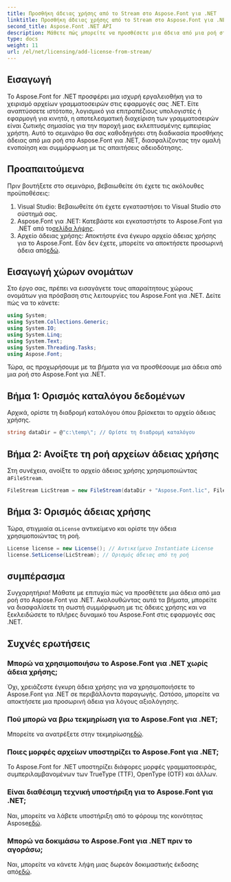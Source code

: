 ```yaml
---
title: Προσθήκη άδειας χρήσης από το Stream στο Aspose.Font για .NET
linktitle: Προσθήκη άδειας χρήσης από το Stream στο Aspose.Font για .NET
second_title: Aspose.Font .NET API
description: Μάθετε πώς μπορείτε να προσθέσετε μια άδεια από μια ροή στο Aspose.Font για .NET. Διασφαλίστε τη συμμόρφωση με την άδεια χρήσης και ξεκλειδώστε τις δυνατότητες χειρισμού γραμματοσειρών χωρίς κόπο.
type: docs
weight: 11
url: /el/net/licensing/add-license-from-stream/
---
```

## Εισαγωγή
Το Aspose.Font for .NET προσφέρει μια ισχυρή εργαλειοθήκη για το χειρισμό αρχείων γραμματοσειρών στις εφαρμογές σας .NET. Είτε αναπτύσσετε ιστότοπο, λογισμικό για επιτραπέζιους υπολογιστές ή εφαρμογή για κινητά, η αποτελεσματική διαχείριση των γραμματοσειρών είναι ζωτικής σημασίας για την παροχή μιας εκλεπτυσμένης εμπειρίας χρήστη. Αυτό το σεμινάριο θα σας καθοδηγήσει στη διαδικασία προσθήκης άδειας από μια ροή στο Aspose.Font για .NET, διασφαλίζοντας την ομαλή ενοποίηση και συμμόρφωση με τις απαιτήσεις αδειοδότησης.
## Προαπαιτούμενα
Πριν βουτήξετε στο σεμινάριο, βεβαιωθείτε ότι έχετε τις ακόλουθες προϋποθέσεις:
1. Visual Studio: Βεβαιωθείτε ότι έχετε εγκαταστήσει το Visual Studio στο σύστημά σας.
2.  Aspose.Font για .NET: Κατεβάστε και εγκαταστήστε το Aspose.Font για .NET από το[σελίδα λήψης](https://releases.aspose.com/font/net/).
3.  Αρχείο άδειας χρήσης: Αποκτήστε ένα έγκυρο αρχείο άδειας χρήσης για το Aspose.Font. Εάν δεν έχετε, μπορείτε να αποκτήσετε προσωρινή άδεια από[εδώ](https://purchase.aspose.com/temporary-license/).

## Εισαγωγή χώρων ονομάτων
Στο έργο σας, πρέπει να εισαγάγετε τους απαραίτητους χώρους ονομάτων για πρόσβαση στις λειτουργίες του Aspose.Font για .NET. Δείτε πώς να το κάνετε:
```csharp
using System;
using System.Collections.Generic;
using System.IO;
using System.Linq;
using System.Text;
using System.Threading.Tasks;
using Aspose.Font;
```
Τώρα, ας προχωρήσουμε με τα βήματα για να προσθέσουμε μια άδεια από μια ροή στο Aspose.Font για .NET.
## Βήμα 1: Ορισμός καταλόγου δεδομένων
Αρχικά, ορίστε τη διαδρομή καταλόγου όπου βρίσκεται το αρχείο άδειας χρήσης.
```csharp
string dataDir = @"c:\temp\"; // Ορίστε τη διαδρομή καταλόγου
```
## Βήμα 2: Ανοίξτε τη ροή αρχείων άδειας χρήσης
 Στη συνέχεια, ανοίξτε το αρχείο άδειας χρήσης χρησιμοποιώντας a`FileStream`.
```csharp
FileStream LicStream = new FileStream(dataDir + "Aspose.Font.lic", FileMode.Open); // Άνοιγμα ροής αρχείου άδειας χρήσης
```
## Βήμα 3: Ορισμός άδειας χρήσης
 Τώρα, στιγμιαία α`License` αντικείμενο και ορίστε την άδεια χρησιμοποιώντας τη ροή.
```csharp
License license = new License(); // Αντικείμενο Instantiate License
license.SetLicense(LicStream); // Ορισμός άδειας από τη ροή
```

## συμπέρασμα
Συγχαρητήρια! Μάθατε με επιτυχία πώς να προσθέτετε μια άδεια από μια ροή στο Aspose.Font για .NET. Ακολουθώντας αυτά τα βήματα, μπορείτε να διασφαλίσετε τη σωστή συμμόρφωση με τις άδειες χρήσης και να ξεκλειδώσετε το πλήρες δυναμικό του Aspose.Font στις εφαρμογές σας .NET.
## Συχνές ερωτήσεις
### Μπορώ να χρησιμοποιήσω το Aspose.Font για .NET χωρίς άδεια χρήσης;
Όχι, χρειάζεστε έγκυρη άδεια χρήσης για να χρησιμοποιήσετε το Aspose.Font για .NET σε περιβάλλοντα παραγωγής. Ωστόσο, μπορείτε να αποκτήσετε μια προσωρινή άδεια για λόγους αξιολόγησης.
### Πού μπορώ να βρω τεκμηρίωση για το Aspose.Font για .NET;
 Μπορείτε να ανατρέξετε στην τεκμηρίωση[εδώ](https://reference.aspose.com/font/net/).
### Ποιες μορφές αρχείων υποστηρίζει το Aspose.Font για .NET;
Το Aspose.Font for .NET υποστηρίζει διάφορες μορφές γραμματοσειράς, συμπεριλαμβανομένων των TrueType (TTF), OpenType (OTF) και άλλων.
### Είναι διαθέσιμη τεχνική υποστήριξη για το Aspose.Font για .NET;
 Ναι, μπορείτε να λάβετε υποστήριξη από το φόρουμ της κοινότητας Aspose[εδώ](https://forum.aspose.com/c/font/41).
### Μπορώ να δοκιμάσω το Aspose.Font για .NET πριν το αγοράσω;
 Ναι, μπορείτε να κάνετε λήψη μιας δωρεάν δοκιμαστικής έκδοσης από[εδώ](https://releases.aspose.com/).